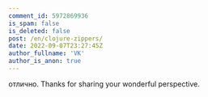 ```yaml
---
comment_id: 5972869936
is_spam: false
is_deleted: false
post: /en/clojure-zippers/
date: 2022-09-07T23:27:45Z
author_fullname: 'VK'
author_is_anon: true
---
```


<p>отлично. Thanks for sharing your wonderful perspective.</p>
